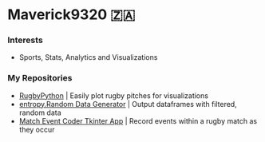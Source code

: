 # Maverick9320 🇿🇦

### Interests
  - Sports, Stats, Analytics and Visualizations

### My Repositories
  - [RugbyPython](https://github.com/Maverick9320/rugby.python-viz) | Easily plot rugby pitches for visualizations
  - [entropy.Random Data Generator](https://github.com/Maverick9320/entropy.random-data-generator) | Output dataframes with filtered, random data
  - [Match Event Coder Tkinter App](https://github.com/Maverick9320/TKinter-Match-Event-Coder) | Record events within a rugby match as they occur

<!---
Maverick9320/Maverick9320 is a ✨ special ✨ repository because its `README.md` (this file) appears on your GitHub profile.
You can click the Preview link to take a look at your changes.
--->
